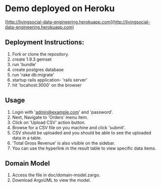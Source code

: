 # Demo deployed on Heroku
[http://livingsocial-data-engineering.herokuapp.com](http://livingsocial-data-engineering.herokuapp.com)


## Deployment Instructions:
1. Fork or clone the repository.
1. create 1.9.3 gemset
1. run 'bundle'
1. create postgres database
1. run 'rake db:migrate'
1. startup rails application- 'rails server'
1. hit 'locahost:3000' on the browser


## Usage
1. Login with 'admin@example.com' and 'password'.
1. Next, Navigate to 'Orders' menu item.
1. Click on 'Upload CSV' action button.
1. Browse for a CSV file on you machine and click 'submit'.
1. CSV should be uploaded and you should be able to see the uploaded data in a table.
1. 'Total Gross Revenue' is also visible on the sidebar.
1. You can use the hyperlink in the result table to view specific data items.

## Domain Model
1. Access the file in doc/domain-model.zargo.
1. Download ArgoUML to view the model.
